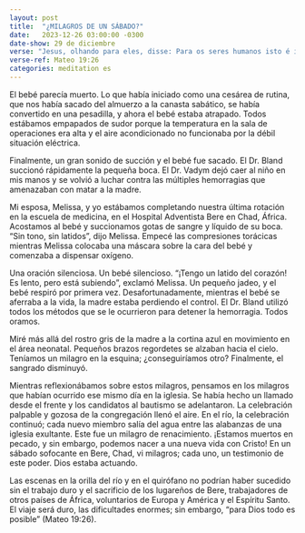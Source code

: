 ```yaml
---
layout: post
title:  "¿MILAGROS DE UN SÁBADO?"
date:   2023-12-26 03:00:00 -0300
date-show: 29 de diciembre
verse: "Jesus, olhando para eles, disse: Para os seres humanos isto é impossível, mas para Deus tudo é possível"
verse-ref: Mateo 19:26
categories: meditation es
---
```


El bebé parecía muerto. Lo que había iniciado como una cesárea de rutina, que nos había sacado del almuerzo a la canasta sabático, se había convertido en una pesadilla, y ahora el bebé estaba atrapado. Todos estábamos empapados de sudor porque la temperatura en la sala de operaciones era alta y el aire acondicionado no funcionaba por la débil situación eléctrica.

Finalmente, un gran sonido de succión y el bebé fue sacado. El Dr. Bland succionó rápidamente la pequeña boca. El Dr. Vadym dejó caer al niño en mis manos y se volvió a luchar contra las múltiples hemorragias que amenazaban con matar a la madre.

Mi esposa, Melissa, y yo estábamos completando nuestra última rotación en la escuela de medicina, en el Hospital Adventista Bere en Chad, África. Acostamos al bebé y succionamos gotas de sangre y líquido de su boca. “Sin tono, sin latidos”, dijo Melissa. Empecé las compresiones torácicas mientras Melissa colocaba una máscara sobre la cara del bebé y comenzaba a dispensar oxígeno.

Una oración silenciosa. Un bebé silencioso. “¡Tengo un latido del corazón! Es lento, pero está subiendo”, exclamó Melissa. Un pequeño jadeo, y el bebé respiró por primera vez. Desafortunadamente, mientras el bebé se aferraba a la vida, la madre estaba perdiendo el control. El Dr. Bland utilizó todos los métodos que se le ocurrieron para detener la hemorragia. Todos oramos.

Miré más allá del rostro gris de la madre a la cortina azul en movimiento en el área neonatal. Pequeños brazos regordetes se alzaban hacia el cielo. Teníamos un milagro en la esquina; ¿conseguiríamos otro? Finalmente, el sangrado disminuyó.

Mientras reflexionábamos sobre estos milagros, pensamos en los milagros que habían ocurrido ese mismo día en la iglesia. Se había hecho un llamado desde el frente y los candidatos al bautismo se adelantaron. La celebración palpable y gozosa de la congregación llenó el aire. En el río, la celebración continuó; cada nuevo miembro salía del agua entre las alabanzas de una iglesia exultante. Este fue un milagro de renacimiento. ¡Estamos muertos en pecado, y sin embargo, podemos nacer a una nueva vida con Cristo! En un sábado sofocante en Bere, Chad, vi milagros; cada uno, un testimonio de este poder. Dios estaba actuando.

Las escenas en la orilla del río y en el quirófano no podrían haber sucedido sin el trabajo duro y el sacrificio de los lugareños de Bere, trabajadores de otros países de África, voluntarios de Europa y América y el Espíritu Santo. El viaje será duro, las dificultades enormes; sin embargo, “para Dios todo es posible” (Mateo 19:26).
